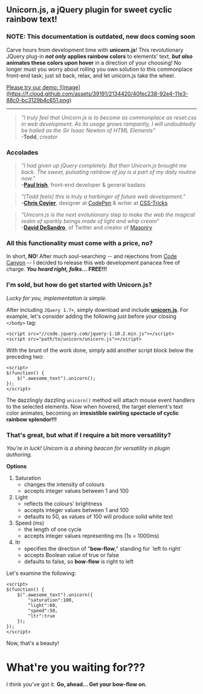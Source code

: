 ## Unicorn.js, a jQuery plugin for sweet cyclic rainbow text!
### NOTE: This documentation is outdated, new docs coming soon

Carve hours from development time with **unicorn.js**! This revolutionary JQuery plug-in ***not only* applies rainbow colors** to elements' text, ***but also* animates these colors upon hover** in a direction of your choosing! No longer must you worry about rolling you own solution to this commonplace front-end task; just sit back, relax, and let unicorn.js take the wheel. 


<a href="https://rawgithub.com/toddpress/Unicorn-js/master/index.html">
Please try our demo:  ![image](https://f.cloud.github.com/assets/39191/2134420/40fec238-92e4-11e3-88c0-bc3129b4c651.png)
</a>

----------

> *"I truly feel that Unicorn.js is to become as commonplace as reset.css in web development. As its usage grows rampantly, I will undoubtedly be hailed as the Sir Isaac Newton of HTML Elements"*  <br> **-Todd**, *creator*

### Accolades

> *"I had given up jQuery completely. But then Unicorn.js brought me back. The sweet, pulsating rainbow of joy is a part of my daily routine now."* <br> **-[Paul Irish][1]**, front-end developer &amp; general badass

<blockquote><em>"[Todd feels] this is truly a harbinger of future web development."</em><br> <strong>-<a href="http://chriscoyier.net/">Chris Coyier</a></strong>, designer at <a href="http://codepen.io/">CodePen</a> & writer at <a href="http://css-tricks.com/">CSS-Tricks</a></blockquote>

<blockquote><em>"Unicorn.js is the next evolutionary step to make the web the magical realm of sparkly beings made of light and whip cream"</em><br> <strong>-<a href="http://v3.desandro.com/">David DeSandro</a></strong>, of Twitter and creator of <a href='http://masonry.desandro.com/'>Masonry</a></blockquote>

### All this functionality must come with a price, no?
In short, **NO**! After much soul-searching -- and rejections from [Code Canyon][3] -- I decided to release this web development panacea free of charge. ***You heard right, folks...* FREE!!!** 

### I'm sold, but how do get started with Unicorn.js?
*Lucky for you, implementation is simple.*

After including `JQuery 1.7+`, simply download and include [**<strong>unicorn.js</strong>**][4]. For example, let's consider adding the following just before your closing `</body>` tag:

    <script src="//code.jquery.com/jquery-1.10.2.min.js"></script>
    <script src="path/to/unicorn/unicorn.js"></script>

With the brunt of the work done, simply add another script block below the preceding two:

    <script>
    $(function() {
        $(".awesome_text").unicorn();
    });
    </script>

The dazzlingly dazzling `unicorn()` method will attach mouse event handlers to the selected elements. Now when hovered, the target element's text color animates, becoming an **irresistible swirling spectacle of cyclic rainbow splendor!!!**

### That's great, but what if I require a bit more versatility?

*You're in luck! Unicorn is a shining beacon for versatility in plugin authoring.*

**Options**

<ol><li>Saturation<ul><li>changes the intensity of colours<li>accepts integer values between 1 and 100</li></ul></li><li>Light<ul><li>reflects the colours' brightness<li>accepts integer values between 1 and 100</li><li>defaults to 50, as values of 100 will produce solid white text</li></ul></li><li>Speed (ms)<ul><li>the length of one cycle<li>accepts integer values representing ms (1s = 1000ms)</li></ul></li><li>ltr<ul><li>specifies the direction of "<strong>bow-flow</strong>," standing for `left to right`<li>accepts Boolean value of true or false</li><li>defaults to false, so <strong>bow-flow</strong> is right to left</li></ul></li></ol>

Let's examine the following:

    <script>
    $(function() {
        $(".awesome_text").unicorn({
            "saturation":100,
            "light":60,
            "speed":50,
            "ltr":true
        });
    });
    </script>


Now, that's a beauty!

# What're you waiting for???
I think you've got it. <strong>Go, ahead... Get your bow-flow on.</strong>
<br>
<br>
 


  [1]: http://www.paulirish.com/
  [2]: http://chriscoyier.net/
  [3]: http://codecanyon.net/
  [4]: https://raw2.github.com/toddpress/Unicorn-js/master/unicorn.js
